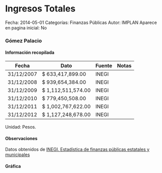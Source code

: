 Ingresos Totales
=====

Fecha: 2014-05-01
Categorías: Finanzas Públicas
Autor: IMPLAN
Aparece en pagina inicial: No

### Gómez Palacio

<!-- break -->

#### Información recopilada

<table class="table table-hover table-bordered matriz">
  <thead>
    <tr><th>Fecha</th><th>Dato</th><th>Fuente</th><th>Notas</th></tr>
  </thead>
  <tbody>
    <tr><td class="centrado">31/12/2007</td><td class="derecha">$ 633,417,899.00</td><td>INEGI</td><td></td></tr>
    <tr><td class="centrado">31/12/2008</td><td class="derecha">$ 939,654,384.00</td><td>INEGI</td><td></td></tr>
    <tr><td class="centrado">31/12/2009</td><td class="derecha">$ 1,112,511,574.00</td><td>INEGI</td><td></td></tr>
    <tr><td class="centrado">31/12/2010</td><td class="derecha">$ 779,450,508.00</td><td>INEGI</td><td></td></tr>
    <tr><td class="centrado">31/12/2011</td><td class="derecha">$ 1,002,767,622.00</td><td>INEGI</td><td></td></tr>
    <tr><td class="centrado">31/12/2012</td><td class="derecha">$ 1,127,248,678.00</td><td>INEGI</td><td></td></tr>
  </tbody>
</table>

Unidad: Pesos.

#### Observaciones

Datos obtenidos de [INEGI. Estadística de finanzas públicas estatales y municipales](http://www.inegi.org.mx/sistemas/olap/Proyectos/bd/continuas/finanzaspublicas/FPMun.asp?s=est&c=11289&proy=efipem_fmun)

#### Gráfica

<div id="Morrisiixpdqko" class="grafica"></div>
  <!-- JAVASCRIPT DE LA GRAFICA EN Morrisiixpdqko -->
  <script>
  new Morris.Line({
    element: 'Morrisiixpdqko',
    data: [
      { fecha: '2007-12-31', dato: 633417899.00 },
      { fecha: '2008-12-31', dato: 939654384.00 },
      { fecha: '2009-12-31', dato: 1112511574.00 },
      { fecha: '2010-12-31', dato: 779450508.00 },
      { fecha: '2011-12-31', dato: 1002767622.00 },
      { fecha: '2012-12-31', dato: 1127248678.00 }
    ],
    xkey: 'fecha',
    ykeys: ['dato'],
    labels: ['Dato'],
    lineColors: ['#FF5B02'],
    xLabelFormat: function(d) {
      return d.getDate()+'/'+(d.getMonth()+1)+'/'+d.getFullYear();
    },
    dateFormat: function (ts) {
      var d = new Date(ts);
      return d.getDate() + '/' + (d.getMonth() + 1) + '/' + d.getFullYear();
    }
  });
  </script>

